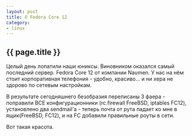 ```yaml
---
layout: post
title: О Fedora Core 12 
category:
- linux
---
```

<h2> {{ page.title }} </h2>

Целый день лопатили наши юниксы. Виновником оказался самый последний сервер. Fedora Core 12 от компании Naumen. У нас на нём стоит корпоративная телефония - удобно, красиво... и ни хера не здорово по сетевым настройкам.

В результате сегодняшнего безобразия переписаны 3 фаера - поправили ВСЕ конфигурационники (rc.firewall FreeBSD, iptables FC12), установлено два sendmail'а - теперь почта от рута падает ко мне в ящик(FreeBSD, FC12), и на FC добавили правильные роуты в сети.

Вот такая красота.
